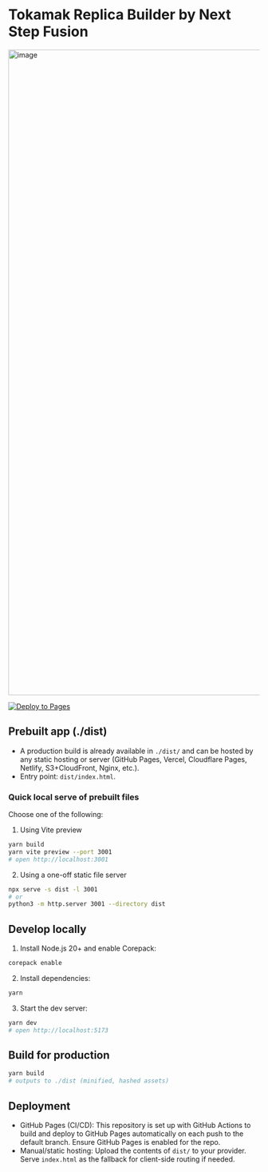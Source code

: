 # Tokamak Replica Builder by Next Step Fusion

<img width="2048" height="1292" alt="image" src="https://github.com/user-attachments/assets/a3e29d4f-c017-4521-b061-e78a58b64da6" />

[![Deploy to Pages](https://github.com/Next-Step-Fusion/replica-builder/actions/workflows/deploy.yml/badge.svg)](https://github.com/Next-Step-Fusion/replica-builder/actions/workflows/deploy.yml)

## Prebuilt app (./dist)

- A production build is already available in `./dist/` and can be hosted by any static hosting or server (GitHub Pages, Vercel, Cloudflare Pages, Netlify, S3+CloudFront, Nginx, etc.).
- Entry point: `dist/index.html`.

### Quick local serve of prebuilt files

Choose one of the following:

1) Using Vite preview

```bash
yarn build
yarn vite preview --port 3001
# open http://localhost:3001
```

2) Using a one-off static file server

```bash
npx serve -s dist -l 3001
# or
python3 -m http.server 3001 --directory dist
```

## Develop locally

1. Install Node.js 20+ and enable Corepack:

```bash
corepack enable
```

2. Install dependencies:

```bash
yarn
```

3. Start the dev server:

```bash
yarn dev
# open http://localhost:5173
```

## Build for production

```bash
yarn build
# outputs to ./dist (minified, hashed assets)
```

## Deployment

- GitHub Pages (CI/CD): This repository is set up with GitHub Actions to build and deploy to GitHub Pages automatically on each push to the default branch. Ensure GitHub Pages is enabled for the repo.
- Manual/static hosting: Upload the contents of `dist/` to your provider. Serve `index.html` as the fallback for client-side routing if needed.
